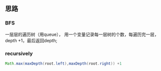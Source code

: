 ## 思路

### BFS
一层层的遍历树（用queue）， 用一个变量记录每一层树的个数，每遍历完一层，depth +1，最后返回depth;

### recursively
```java
Math.max(maxDepth(root.left),maxDepth(root.right)) +1
``` 